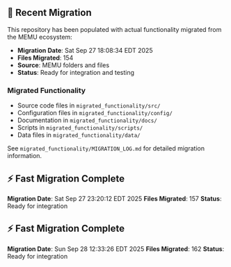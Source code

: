 
## 🔄 Recent Migration

This repository has been populated with actual functionality migrated from the MEMU ecosystem:

- **Migration Date**: Sat Sep 27 18:08:34 EDT 2025
- **Files Migrated**:      154
- **Source**: MEMU folders and files
- **Status**: Ready for integration and testing

### Migrated Functionality
- Source code files in `migrated_functionality/src/`
- Configuration files in `migrated_functionality/config/`
- Documentation in `migrated_functionality/docs/`
- Scripts in `migrated_functionality/scripts/`
- Data files in `migrated_functionality/data/`

See `migrated_functionality/MIGRATION_LOG.md` for detailed migration information.


## ⚡ Fast Migration Complete

**Migration Date**: Sat Sep 27 23:20:12 EDT 2025
**Files Migrated**:      157
**Status**: Ready for integration


## ⚡ Fast Migration Complete

**Migration Date**: Sun Sep 28 12:33:26 EDT 2025
**Files Migrated**:      162
**Status**: Ready for integration

